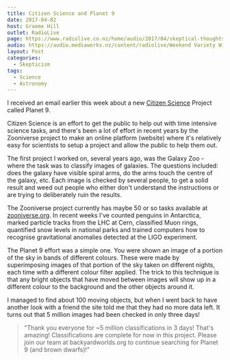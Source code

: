 ```yaml
---
title: Citizen Science and Planet 9
date: 2017-04-02
host: Graeme Hill
outlet: RadioLive
page: https://www.radiolive.co.nz/home/audio/2017/04/skeptical-thoughts-with-mark-honeychurch-02-04-2017.html
audio: https://audio.mediaworks.nz/content/radiolive/Weekend Variety Wireless/April 2017/02_04_17_Skeptical.mp3
layout: Post
categories:
  - Skepticism
tags:
  - Science
  - Astronomy
---
```


I received an email earlier this week about a new [Citizen Science](https://www.zooniverse.org/projects?status=live) Project called Planet 9.

<!-- more -->

Citizen Science is an effort to get the public to help out with time intensive science tasks, and there's been a lot of effort in recent years by the Zooniverse project to make an online platform (website) where it's relatively easy for scientists to setup a project and allow the public to help them out.

The first project I worked on, several years ago, was the Galaxy Zoo - where the task was to classify images of galaxies. The questions included: does the galaxy have visible spiral arms, do the arms touch the centre of the galaxy, etc. Each image is checked by several people, to get a solid result and weed out people who either don't understand the instructions or are trying to deliberately ruin the results.

The Zooniverse project currently has maybe 50 or so tasks available at [zooniverse.org](https://www.zooniverse.org/). In recent weeks I've counted penguins in Antarctica, marked particle tracks from the LHC at Cern, classified Muon rings, quantified snow levels in national parks and trained computers how to recognise gravitational anomalies detected at the LIGO experiment.

The Planet 9 effort was a simple one. You were shown an image of a portion of the sky in bands of different colours. These were made by superimposing images of that portion of the sky taken on different nights, each time with a different colour filter applied. The trick to this technique is that any bright objects that have moved between images will show up in a different colour to the background and the other objects around it.

I managed to find about 100 moving objects, but when I went back to have another look with a friend the site told me that they had no more data left. It turns out that 5 million images had been checked in only three days!

> "Thank you everyone for ~5 million classifications in 3 days! That's amazing! Classifications are complete for now in this project. Please join our team at backyardworlds.org to continue searching for Planet 9 (and brown dwarfs)!"
